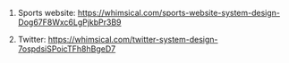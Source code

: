 1. Sports website:
   https://whimsical.com/sports-website-system-design-Dog67F8Wxc6LgPjkbPr3B9

2. Twitter: https://whimsical.com/twitter-system-design-7ospdsiSPoicTFh8hBgeD7
